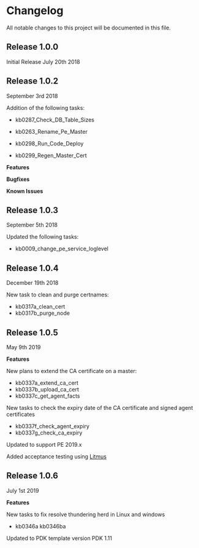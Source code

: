 # Changelog

All notable changes to this project will be documented in this file.

## Release 1.0.0

Initial Release July 20th 2018

## Release 1.0.2

September 3rd 2018

Addition of the following tasks:

- kb0287_Check_DB_Table_Sizes

- kb0263_Rename_Pe_Master

- kb0298_Run_Code_Deploy

- kb0299_Regen_Master_Cert

**Features**

**Bugfixes**

**Known Issues**

## Release 1.0.3

September 5th 2018

Updated the following tasks:

- kb0009_change_pe_service_loglevel

## Release 1.0.4

December 19th 2018

New task to clean and purge certnames:

- kb0317a_clean_cert
- kb0317b_purge_node

## Release 1.0.5

May 9th 2019

**Features**

New plans to extend the CA certificate on a master:

- kb0337a_extend_ca_cert
- kb0337b_upload_ca_cert
- kb0337c_get_agent_facts

New tasks to check the expiry date of the CA certificate and signed agent certificates

- kb0337f_check_agent_expiry
- kb0337g_check_ca_expiry

Updated to support PE 2019.x

Added acceptance testing using [Litmus](https://github.com/puppetlabs/puppet_litmus)

## Release 1.0.6

July 1st 2019

**Features**


New tasks to fix resolve thundering herd in Linux and windows

- kb0346a
  kb0346ba

Updated to PDK template version PDK 1.11
